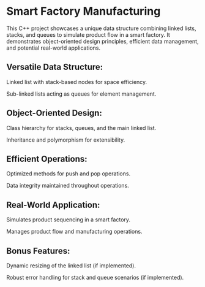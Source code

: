 # Smart Factory Manufacturing
This C++ project showcases a unique data structure combining linked lists, stacks, and queues to simulate product flow in a smart factory. It demonstrates object-oriented design principles, efficient data management, and potential real-world applications.


## Versatile Data Structure:
Linked list with stack-based nodes for space efficiency.

Sub-linked lists acting as queues for element management.

## Object-Oriented Design:
Class hierarchy for stacks, queues, and the main linked list.

Inheritance and polymorphism for extensibility.

## Efficient Operations:
Optimized methods for push and pop operations.

Data integrity maintained throughout operations.

## Real-World Application:
Simulates product sequencing in a smart factory.

Manages product flow and manufacturing operations.

## Bonus Features:
Dynamic resizing of the linked list (if implemented).

Robust error handling for stack and queue scenarios (if implemented).

